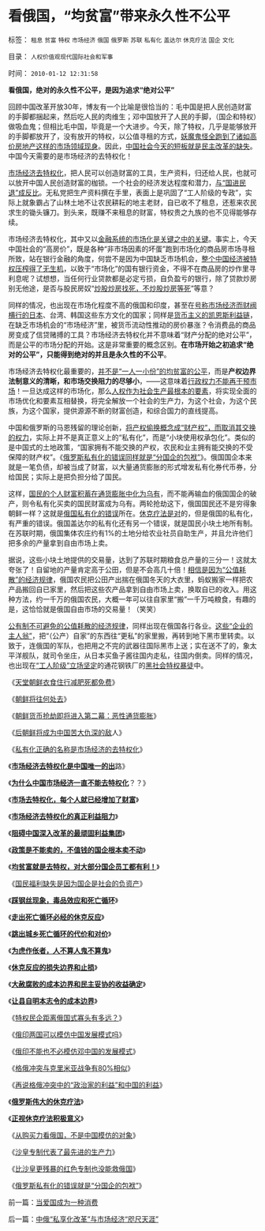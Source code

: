 # 看俄国，“均贫富”带来永久性不公平

标签： `租息` `贫富` `特权` `市场经济` `俄国` `俄罗斯` `苏联` `私有化` `盖达尔` `休克疗法` `国企` `文化` 

目录： `人权价值观现代国际社会和军事`

时间： `2010-01-12 12:31:58`

**看俄国，绝对的永久性不公平，是因为追求“绝对公平”**

回顾中国改革开放30年，博友有一个比喻是很恰当的：毛中国是把人民创造财富的手脚都捆起来，然后吃人民的肉维生；邓中国放开了人民的手脚，（国企和特权）做吸血鬼；但相比毛中国，毕竟是一个大进步。今天，除了特权，几乎是能够放开的手脚都放开了，没有放开的特权，以公值寻租的方式，[妖魔鬼怪全跑到了诸如高价房地产这样的市场领域现身](../../../2010/1/10/个人的权威,面子!有什么经济价值.md)。因此，[中国社会今天的短板就是民主改革的缺失](../../../2009/12/24/短板决定实力，要素替代的战斗力.md)。中国今天需要的是市场经济的去特权化！

[市场经济去特权化](../../../2009/8/8/均贫富就是去特权，对大部分国企员工都有利！.md)，把人民可以创造财富的工具，生产资料，归还给人民，也就可以放开中国人民创造财富的枷锁。一个社会的经济发达程度和潜力，[与“国进民退”成反比](../../../2009/12/17/崇祯皇帝获报“国进民退”.md)。无私党把生产资料撰在手里，表面上是巩固了“工人阶级的专政”，实际上就象霸占了山林土地不让农民耕耘的地主老财，自已收不了租息，还惹来农民求生的锄头镰刀。到头来，既赚不来租息的财富，特权贵之九族的也不见得能够存续。

市场经济去特权化，其中又以[金融系统的市场化是关键之中的关键](../../../2009/8/13/改革关键的战区是银行造小造强承担责任的改革.md)。事实上，今天中国社会的“高房价”，既是各种“非市场因素的坏蛋”跑到市场化的商品房市场寻租所致，站在银行金融的角度，何尝不是因为中国缺乏市场机会，[整个中国经济被特权压榨得了无生机](../../../2008/5/4/实业难！中国市场其实非常小!.md)，以致于“市场化”的国有银行资金，不得不在商品房的炒作里寻利息呢？试想想，当任何行业贷款都是必定亏损，自负盈亏的银行，除了贷款炒房别无他途，是否与股民房奴“[炒股炒房找死，不炒股炒房等死](../../../2008/6/18/中国企业家的秘诀：尽量负债，债多不用愁.md)”等意？

同样的情况，也出现在市场化程度不高的俄国和印度，甚至在[号称市场经济而财阀横行的日本](http://darthvad.blog.sohu.com/139103146.html)、台湾、韩国这些东方文化的国家；同样是[货币主义的凯恩斯利益链](../../../2009/4/22/费雪教条之通货紧缩有害论背后的资产利益链.md)，在缺乏市场机会的“市场经济”里，被货币流动性推动的房价暴涨？令消费品的商品房变成了信贷赌搏的工具？市场经济去特权化并不意味着“财产分配的绝对公平”，而是公平的市场分配的开始。这是非常重要的概念区别。**在市场开始之初追求“绝对的公平”，只能得到绝对的并且是永久性的不公平**。

市场经济去特权化最重要的，[并不是“一人一小份”的均贫富的公平](../../../2009/9/7/均贫富高福利对小农意识的的强烈诱惑.md)，而是**产权边界法制意义的清晰，和市场交换阻力的尽够小**，——这意味着[行政权力不能再干预市场](../../../2009/4/8/市场法律规范被混同行政干预.md)！一旦达成这样的市场化，那么[人权作为社会生产最根本的要素](../../../2009/7/9/人类社会生产力最主要的生产资本是人权.md)，将实现全面的市场优化和要素互相替换，将完全解放一个社会的生产力，为这个社会，为这个民族，为这个国家，提供源源不断的财富创造，和综合国力的直线提高。

中国和俄罗斯的马恩残留的理论创新，[将产权偷换概念成“财产权”，而取消其交换的权力](../../../2009/11/1/产权和财产权，使用权和所有权，不能分离.md)，实际上并不是真正意义上的“私有化”，而是“小块使用权承包化”。类似的是中国式的土地政策，“国家拥有不能交换的产权，农民和业主拥有能交换的不受保障的财产权”。《[俄罗斯私有化的错误同样就是“分国企的包袱”](../../../2010/1/10/俄罗斯私有化的错误就是“分国企的包袱”.md)》。俄国国企本来就是一笔负债，却被当成了财富，以大量通货膨胀的形式增发私有化券代币券，分给国民；实际上是把负担分给了国民。

这样，[国民的个人财富积蓄在通货膨胀中化为乌有](../../../2007/12/3/人民币升值与我国恶性通货膨胀的“不正当关系“.md)，而不能再输血的俄国国企的破产，则令私有化买卖的国民财富成为乌有。两轮抢劫这下，俄国国民还不是穷得象朝鲜一样？这就是[俄国私有化的错误](../../../2010/1/10/俄罗斯私有化的错误就是“分国企的包袱”.md)所在。[休克疗法是对](../../../2008/12/18/俄罗斯休克疗法可能被妖魔化了.md)的，但是俄国的私有化，有严重的错误。俄国盖达尔的私有化还有另一个错误，就是国民小块土地所有制。在苏联时期，俄国集体农庄约有1%的土地分给农业社员自助生产，并且允许他们把多余的产量拿到自由市场上卖。

据说，这些小块土地提供的交易量，达到了苏联时期粮食总产量的三分一！这就太夸张了！自留地的产量肯定高于公田，但是不会高几十倍！[相信是因为“公值耗散”的经济规律](../../../2009/12/29/“产权公有制”或会令中国越来越被动.md)，俄国农民把公田产出揣在俄国冬天的大衣里，蚂蚁搬家一样把农产品搬回自已家里，然后把这些农产品拿到自由市场上卖，换取自已的收入。用这种方法，约一千万的俄国农民，大概一年可以往自家里“搬”一千万吨粮食，有趣的是，这恰恰就是俄国自由市场的交易量！（笑笑）

[公有制不可避免的公值耗散的经济规律](../../../2009/12/29/“产权公有制”或会令中国越来越被动.md)，同样出现在俄国各行各业。[这些“企业的主人翁”](../../../2009/8/8/抵扣工人收入的“工人翻身做了企业的主人”.md)，把“（公产）自家”的东西往“更私”的家里搬，再转到地下黑市里转卖。以致于，连俄国的军队，也把用之不完的武器往国际黑市上送；实在送不了的，象太平洋舰队，就司令坐庄，从日本买鱼子酱往国内走私，往国内倒卖。同样的情况，也出现在[“工人阶级”立场坚定](http://hi.baidu.com/darthchn/blog/item/e35371948a360a42d1135e84.html)的通花钢铁厂的[黑社会特权暴徒](http://darthvad.blog.163.com/blog/static/533994702009710056796/)中。

《[天堂朝鲜衣食住行减肥死都免费](../../../2009/6/3/朝鲜是个天堂，衣食住行减肥死都免费.md)》

《[朝鲜将往何处去](http://blog.sina.com.cn/s/blog_5563a64d0100d9wx.html)》

《[朝鲜货币抢劫即将进入第二幕：恶性通货膨胀](../../../2010/1/10/朝鲜货币抢劫即将进入第二幕：恶性通货膨胀.md)》

《[后朝鲜将成为中国苦大仇深的敌](../../../2010/1/11/后朝鲜将成为中国苦大仇深的对手.md)人》

《[私有化正确的名称是市场经济的去特权化](../../../2009/7/18/私有化正确的名称是市场经济的去特权化.md)》

《[**市场经济去特权化是中国唯一的出**](../../../2009/7/19/市场经济去特权化中国经济唯一的出路.md)路》

《[**为什么中国市场经济一直不能去特权化**](../../../2009/7/19/为什么中国市场经济一直不能去特权化？？.md)？？》

《[**市场去特权化，每个人就已经增加了财富**](http://blog.sina.com.cn/s/blog_5563a64d0100dxms.html)》

《[**市场经济去特权化的真正利益阻力**](../../../2009/7/29/市场经济去特权化的真正利益阻力.md)》

《[**阻碍中国深入改革的最顽固利益集团**](../../../2009/7/29/阻碍中国深入改革的最顽固利益集团.md)》

《[**政策是不能卖的，不值钱的国企根本卖不动**](../../../2009/8/8/政策是不能卖的，不值钱的国企根本卖不动.md)》

《[**均贫富就是去特权，对大部分国企员工都有利！**](../../../2009/8/8/均贫富就是去特权，对大部分国企员工都有利！.md)》

《[国民福利缺失是因为国企是社会的负资产](../../../2009/8/8/国民福利缺失是因为国企是社会的负资产.md)》

《[**踩钢丝现象，毒品效应和死亡循环**](../../../2009/10/20/踩钢丝现象，毒品效应和死亡循环.md)》

《[**走出死亡循环必经的休克反应**](../../../2009/10/21/走出死亡循环必经的休克反应.md)》

《[**跳出城乡死亡循环的代价和对价**](../../../2009/10/23/跳出城乡死亡循环的代价和对价.md)》

《[**为虎作伥者，人不算人鬼不算鬼**](../../../2009/10/21/人，鬼.md)》

《[**休克反应的损失边界和止损**](../../../2009/10/22/休克反应的损失边界和止损.md)》

《[**大赦腐败的成本边界和民主妥协的收益确定**](../../../2009/10/22/大赦腐败的成本边界和民主妥协的收益确定.md)》

《[**让县自明本志令的成本边界**](../../../2009/10/24/《让县自明本志令》边界成本和死亡循环.md)》

《[特权民企距离俄国式寡头有多远？](../../../2009/8/14/特权民企距离俄国式寡头有多远？.md)》

《[俄印两国可以模仿中国发展模式吗](../../../2008/12/27/俄印两国可以模仿中国发展模式吗？.md)》

《[俄印不能也不必模仿邓中国的发展模式](../../../2008/12/28/俄国印度无法也不必要模仿邓中国的发展模式.md)》

《[格俄冲突与克里米亚战争有80%相似](../../../2008/8/18/格俄冲突与克里米亚战争有80-相似.md)》

《[再说格俄冲突中的“政治家的利益”和中国的利益](../../../2008/8/20/格俄冲突中的“政治家的利益”和中国的利益.md)》

《[**俄罗斯伟大的休克疗法**](../../../2008/12/18/俄罗斯休克疗法可能被妖魔化了.md)》

《[**正视休克疗法积极意义**](../../../2008/12/23/私有化，关闭亏损国企，强化社会保障.md)》

《[从购买力看俄国，不是中国模仿的对象](../../../2008/10/3/俄国不是中国模仿的对象.md)》

《[沙皇专制代表了最先进的生产力](http://blog.sina.com.cn/s/blog_5563a64d0100aq6o.html)》

《[比沙皇更残暴的红色专制也没能救俄国](http://blog.sina.com.cn/s/blog_5563a64d0100aqam.html)》

《[俄罗斯私有化的错误就是“分国企的包袱”](../../../2010/1/10/俄罗斯私有化的错误就是“分国企的包袱”.md)》



前一篇：[当爱国成为一种消费](../../../2010/1/11/当爱国成为一种消费.md)

后一篇：[中俄“私享化改革”与市场经济“咫尺天涯”](../../../2010/1/12/中俄“私享化改革”与市场经济“咫尺天涯”.md)